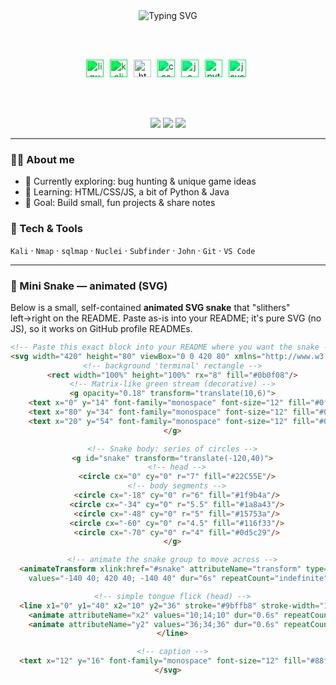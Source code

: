 <!-- Banner tengah -->
<div align="center">

  <!-- Efek ngetik warna hijau (pakai Readme Typing SVG) -->
  <img src="https://readme-typing-svg.demolab.com?font=JetBrains+Mono&size=26&duration=3000&pause=700&color=22C55E&center=true&vCenter=true&width=700&lines=Hi+there%2C+I'm+Nx+Hunter;Bug+Hunter+%7C+Learner+%7C+Gamer;Welcome+to+my+GitHub+profile!" alt="Typing SVG" />

  <br/><br/>

  <!-- Logos: Linux, Kali, HTML, CSS, JS, Python, Java -->
  <!-- NOTE: If any SVG doesn't render in your README, replace with a PNG hosted somewhere. -->
  <img alt="linux" height="28" src="https://cdn.jsdelivr.net/npm/simple-icons@v12/icons/linux.svg" style="margin-right:6px; filter:invert(25%) sepia(85%) saturate(600%) hue-rotate(80deg) brightness(95%);" />
  <img alt="kali" height="28" src="https://cdn.jsdelivr.net/npm/simple-icons@v12/icons/kalilinux.svg" style="margin-right:6px; filter:invert(25%) sepia(85%) saturate(600%) hue-rotate(80deg) brightness(95%);" />
  <img alt="html" height="28" src="https://cdn.jsdelivr.net/npm/simple-icons@v12/icons/html5.svg" style="margin-right:6px; filter:invert(11%) sepia(80%) saturate(600%) hue-rotate(80deg) brightness(95%;" />
  <img alt="css" height="28" src="https://cdn.jsdelivr.net/npm/simple-icons@v12/icons/css3.svg" style="margin-right:6px; filter:invert(11%) sepia(80%) saturate(600%) hue-rotate(80deg) brightness(95%);" />
  <img alt="js" height="28" src="https://cdn.jsdelivr.net/npm/simple-icons@v12/icons/javascript.svg" style="margin-right:6px; filter:invert(11%) sepia(80%) saturate(600%) hue-rotate(80deg) brightness(95%);" />
  <img alt="python" height="28" src="https://cdn.jsdelivr.net/npm/simple-icons@v12/icons/python.svg" style="margin-right:6px; filter:invert(11%) sepia(80%) saturate(600%) hue-rotate(80deg) brightness(95%);" />
  <img alt="java" height="28" src="https://cdn.jsdelivr.net/npm/simple-icons@v12/icons/java.svg" style="margin-right:6px; filter:invert(11%) sepia(80%) saturate(600%) hue-rotate(80deg) brightness(95%);" />

  <br/><br/>
  <!-- Badges -->
  <img src="https://img.shields.io/badge/Focus-OSINT-22C55E?style=for-the-badge" />
  <img src="https://img.shields.io/badge/Tools-Kali%20%7C%20Nmap%20%7C%20Sqlmap-22C55E?style=for-the-badge" />
  <img src="https://img.shields.io/badge/Lang-HTML%20%7C%20CSS%20%7C%20JS-22C55E?style=for-the-badge" />

</div>

---

### 🧑‍💻 About me
- 🔭 Currently exploring: bug hunting & unique game ideas  
- 🌱 Learning: HTML/CSS/JS, a bit of Python & Java  
- 🎯 Goal: Build small, fun projects & share notes

### 🧰 Tech & Tools
`Kali` · `Nmap` · `sqlmap` · `Nuclei` · `Subfinder` · `John` · `Git` · `VS Code`

---

### 🐍 Mini Snake — animated (SVG)
Below is a small, self-contained **animated SVG snake** that "slithers" left→right on the README. Paste as-is into your README; it's pure SVG (no JS), so it works on GitHub profile READMEs.

<div align="center">

```html
<!-- Paste this exact block into your README where you want the snake -->
<svg width="420" height="80" viewBox="0 0 420 80" xmlns="http://www.w3.org/2000/svg" preserveAspectRatio="xMidYMid meet">
  <!-- background 'terminal' rectangle -->
  <rect width="100%" height="100%" rx="8" fill="#0b0f08"/>
  <!-- Matrix-like green stream (decorative) -->
  <g opacity="0.18" transform="translate(10,6)">
    <text x="0" y="14" font-family="monospace" font-size="12" fill="#0fa75a">101010100110011001010101010100110101010</text>
    <text x="80" y="34" font-family="monospace" font-size="12" fill="#0fa75a">010101010110010101001100101010001100101</text>
    <text x="20" y="54" font-family="monospace" font-size="12" fill="#0fa75a">110100101001011001010100100101010010101</text>
  </g>

  <!-- Snake body: series of circles -->
  <g id="snake" transform="translate(-120,40)">
    <!-- head -->
    <circle cx="0" cy="0" r="7" fill="#22C55E"/>
    <!-- body segments -->
    <circle cx="-18" cy="0" r="6" fill="#1f9b4a"/>
    <circle cx="-34" cy="0" r="5.5" fill="#1a8a43"/>
    <circle cx="-48" cy="0" r="5" fill="#15753a"/>
    <circle cx="-60" cy="0" r="4.5" fill="#116f33"/>
    <circle cx="-70" cy="0" r="4" fill="#0d5c29"/>
  </g>

  <!-- animate the snake group to move across -->
  <animateTransform xlink:href="#snake" attributeName="transform" type="translate"
    values="-140 40; 420 40; -140 40" dur="6s" repeatCount="indefinite" />

  <!-- simple tongue flick (head) -->
  <line x1="0" y1="40" x2="10" y2="36" stroke="#9bffb8" stroke-width="1.5" stroke-linecap="round">
    <animate attributeName="x2" values="10;14;10" dur="0.6s" repeatCount="indefinite"/>
    <animate attributeName="y2" values="36;34;36" dur="0.6s" repeatCount="indefinite"/>
  </line>

  <!-- caption -->
  <text x="12" y="16" font-family="monospace" font-size="12" fill="#88f7a6">~ Nx Hunter — coding & hunting</text>
</svg>
